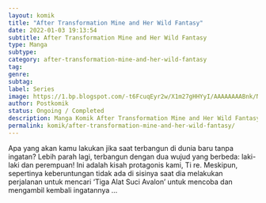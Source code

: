 ```yaml
---
layout: komik
title: "After Transformation Mine and Her Wild Fantasy"
date: 2022-01-03 19:13:54
subtitle: After Transformation Mine and Her Wild Fantasy
type: Manga
subtype: 
category: after-transformation-mine-and-her-wild-fantasy
tag: 
genre: 
subtag: 
label: Series
image: https://1.bp.blogspot.com/-t6FcuqEyr2w/X1m27gHHYyI/AAAAAAAABnk/N67ou2VBCvkeDs64LLZyrIiD0gHTbg8-gCLcBGAsYHQ/s72-c/1550658956-i248051.jpg
author: Postkomik
status: Ongoing / Completed
description: Manga Komik After Transformation Mine and Her Wild Fantasy | Bahasa Indonesia
permalink: komik/after-transformation-mine-and-her-wild-fantasy/
---
```


Apa yang akan kamu lakukan jika saat terbangun di dunia baru tanpa ingatan? Lebih parah lagi, terbangun dengan dua wujud yang berbeda: laki-laki dan perempuan! Ini adalah kisah protagonis kami, Ti re. Meskipun, sepertinya keberuntungan tidak ada di sisinya saat dia melakukan perjalanan untuk mencari ‘Tiga Alat Suci Avalon’ untuk mencoba dan mengambil kembali ingatannya …
